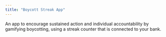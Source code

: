 ```yaml
---
title: "Boycott Streak App"
---
```


An app to encourage sustained action and individual accountability by gamifying boycotting, using a streak counter that is connected to your bank.

